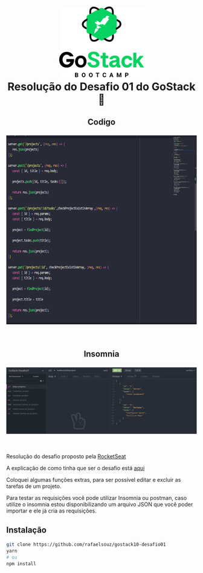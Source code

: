 <h1 align="center">
<br>
<img src="screenshots/gostack.png" alt="gostack">
<br>
Resolução do Desafio 01 do GoStack 🚀
</h1>

<h2 align="center">Codigo</h2>
<h3 align="center"><img src="screenshots/codigo.png" height="500"/></h3>
<br/>
<h2 align="center">Insomnia</h2>
<h3 align="center"><img src="screenshots/insomnia.png" /></h3>
<br/>

Resolução do desafio proposto pela <a href='https://rocketseat.com.br' target="_blanck">RocketSeat</a>

A explicação de como tinha que ser o desafio está <a href='https://github.com/Rocketseat/bootcamp-gostack-desafio-01/blob/master/README.md#desafio-01-conceitos-do-nodejs' target="_blanck">aqui</a>

Coloquei algumas funções extras, para ser possível editar e excluir as tarefas de um projeto.

Para testar as requisições você pode utilizar Insomnia ou postman, caso utilize o insomnia 
estou disponibilizando um arquivo JSON que você poder importar e ele já cria as requisições.

## Instalação
```sh
git clone https://github.com/rafaelsouz/gostack10-desafio01
yarn
# ou
npm install
```
